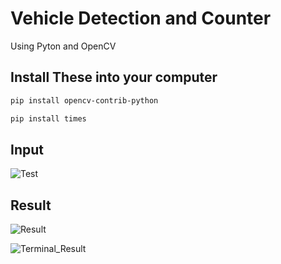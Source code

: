 # Vehicle Detection and Counter

Using Pyton and OpenCV
## Install These into your computer

```sh
pip install opencv-contrib-python
```
```sh
pip install times
```
## Input

![Test](https://github.com/user-attachments/assets/6c7467d5-0a82-4a2b-8b28-b111c03035bc)

## Result

![Result](https://github.com/user-attachments/assets/a76f2d54-256f-43d8-b4f1-7c90d6f372b0)

![Terminal_Result](https://github.com/user-attachments/assets/2c204391-f8b5-43f5-b642-ae7e834cb532)
